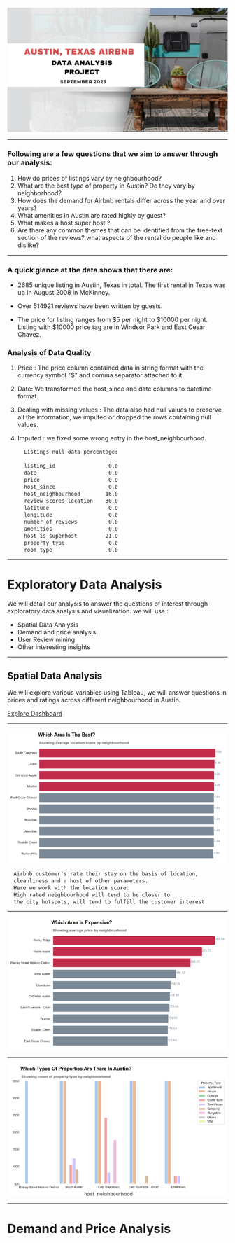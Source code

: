 ![cover_project](images/cover_page.png)

---

### Following are a few questions that we aim to answer through our analysis:
1. How do prices of listings vary by neighbourhood? 
2. What are the best type of property in Austin? Do they vary by neighborhood?
3. How does the demand for Airbnb rentals differ across the year and over years?
4. What amenities in Austin are rated highly by guest? 
5. What makes a host super host ? 
6. Are there any common themes that can be identified from the free-text section of the reviews? what aspects of the 
rental do people like and dislike? 

------
  
### A quick glance at the data shows that there are:

* 2685 unique listing in Austin, Texas in total. The first rental in Texas was up in 
August 2008 in McKinney. 

* Over 514921 reviews have been written by guests. 
* The price for listing ranges from $5 per night to $10000 per night. Listing with 
$10000 price tag are in Windsor Park and East Cesar Chavez.

### Analysis of Data Quality 
1. Price : The price column contained data in string format with the currency 
symbol "$" and comma separator attached to it.
2. Date: We transformed the host_since and date columns to datetime format.
3. Dealing with missing values : The data also had null values to preserve all the information, 
we imputed or dropped the rows containing null values. 
4. Imputed : we fixed some wrong entry in the host_neighbourhood. 

         Listings null data percentage:

         listing_id                 0.0
         date                       0.0
         price                      0.0
         host_since                 0.0
         host_neighbourhood        16.0
         review_scores_location    30.0
         latitude                   0.0
         longitude                  0.0
         number_of_reviews          0.0
         amenities                  0.0
         host_is_superhost         21.0
         property_type              0.0
         room_type                  0.0

---------------------
# Exploratory Data Analysis 

We will detail our analysis to answer the questions of interest through exploratory data analysis
and visualization. we will use :

  * Spatial Data Analysis
  * Demand and price analysis
  * User Review mining
  * Other interesting insights
  
--------------

## Spatial Data Analysis
We will explore various variables using Tableau, we will answer questions 
in prices and ratings across different neighbourhood in Austin.

[Explore Dashboard]()

--------------
![Best_area](images/best_area.png)


      Airbnb customer's rate their stay on the basis of location, 
      cleanliness and a host of other parameters. 
      Here we work with the location score. 
      High rated neighbourhood will tend to be closer to 
      the city hotspots, will tend to fulfill the customer interest.



-------------
![Best_area](images/expensive_neighbour.png)



------------
![Best_area](images/listing_type.png)


------------

# Demand and Price Analysis


